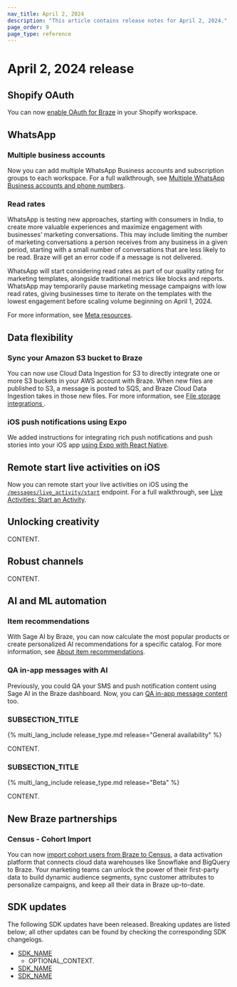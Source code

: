 ```yaml
---
nav_title: April 2, 2024
description: "This article contains release notes for April 2, 2024."
page_order: 9
page_type: reference
---
```


# April 2, 2024 release

## Shopify OAuth

You can now [enable OAuth for Braze]({{site.baseurl}}/partners/message_orchestration/channel_extensions/ecommerce/shopify/setting_up_shopify/) in your Shopify workspace.

## WhatsApp

### Multiple business accounts

Now you can add multiple WhatsApp Business accounts and subscription groups to each workspace. For a full walkthrough, see [Multiple WhatsApp Business accounts and phone numbers]({{site.baseurl}}/user_guide/message_building_by_channel/whatsapp/overview/multiple_subscription_groups/).

### Read rates

WhatsApp is testing new approaches, starting with consumers in India, to create more valuable experiences and maximize engagement with businesses’ marketing conversations. This may include limiting the number of marketing conversations a person receives from any business in a given period, starting with a small number of conversations that are less likely to be read. Braze will get an error code if a message is not delivered.

WhatsApp will start considering read rates as part of our quality rating for marketing templates, alongside traditional metrics like blocks and reports. WhatsApp may temporarily pause marketing message campaigns with low read rates, giving businesses time to iterate on the templates with the lowest engagement before scaling volume beginning on April 1, 2024.

For more information, see [Meta resources]({{site.baseurl}}/user_guide/message_building_by_channel/whatsapp/meta_resources/).

## Data flexibility

### Sync your Amazon S3 bucket to Braze

You can now use Cloud Data Ingestion for S3 to directly integrate one or more S3 buckets in your AWS account with Braze. When new files are published to S3, a message is posted to SQS, and Braze Cloud Data Ingestion takes in those new files. For more information, see [File storage integrations
]({{site.baseurl}}/user_guide/data_and_analytics/cloud_ingestion/file_integrations/).

### iOS push notifications using Expo

We added instructions for integrating rich push notifications and push stories into your iOS app [using Expo with React Native]({{site.baseurl}}/developer_guide/platform_integration_guides/react_native/push_notifications/?tab=expo).

## Remote start live activities on iOS

Now you can remote start your live activities on iOS using the [`/messages/live_activity/start`]({{site.baseurl}}/api/endpoints/messaging/live_activity/start/) endpoint. For a full walkthrough, see [Live Activities: Start an Activity]({{site.baseurl}}/developer_guide/platform_integration_guides/swift/live_activities/live_activities/#step-2-start-the-activity).

## Unlocking creativity

CONTENT.

## Robust channels

CONTENT.

## AI and ML automation

### Item recommendations

With Sage AI by Braze, you can now calculate the most popular products or create personalized AI recommendations for a specific catalog. For more information, see [About item recommendations]({{site.baseurl}}/user_guide/sage_ai/recommendations/about_item_recommendations/).

### QA in-app messages with AI

Previously, you could QA your SMS and push notification content using Sage AI in the Braze dashboard. Now, you can [QA in-app message content]({{site.baseurl}}/user_guide/sage_ai/generative_ai/ai_content_qa/) too.

### SUBSECTION_TITLE

{% multi_lang_include release_type.md release="General availability" %}

CONTENT.

### SUBSECTION_TITLE

{% multi_lang_include release_type.md release="Beta" %}

CONTENT.

## New Braze partnerships

### Census - Cohort Import

You can now [import cohort users from Braze to Census]({{site.baseurl}}/partners/data_and_infrastructure_agility/cohort_import/census/), a data activation platform that connects cloud data warehouses like Snowflake and BigQuery to Braze. Your marketing teams can unlock the power of their first-party data to build dynamic audience segments, sync customer attributes to personalize campaigns, and keep all their data in Braze up-to-date.

## SDK updates

The following SDK updates have been released. Breaking updates are listed below; all other updates can be found by checking the corresponding SDK changelogs.

- [SDK_NAME](LINK_TO_GITHUB_CHANGELOG)
  - OPTIONAL_CONTEXT.
- [SDK_NAME](LINK_TO_GITHUB_CHANGELOG)
- [SDK_NAME](LINK_TO_GITHUB_CHANGELOG)
